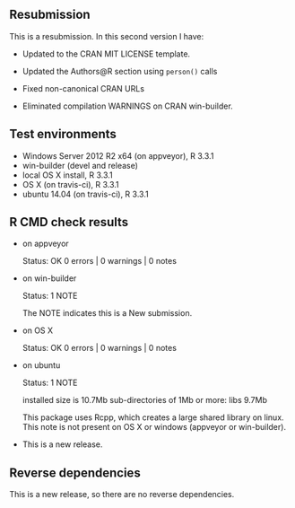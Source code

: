 ## Resubmission
 
This is a resubmission. In this second version I have:

* Updated to the CRAN MIT LICENSE template.

* Updated the Authors@R section using `person()` calls

* Fixed non-canonical CRAN URLs

* Eliminated compilation WARNINGS on CRAN win-builder.

## Test environments

* Windows Server 2012 R2 x64 (on appveyor), R 3.3.1
* win-builder (devel and release)
* local OS X install, R 3.3.1
* OS X (on travis-ci), R 3.3.1
* ubuntu 14.04 (on travis-ci), R 3.3.1

## R CMD check results

* on appveyor

  Status: OK
  0 errors | 0 warnings | 0 notes
 
* on win-builder

  Status: 1 NOTE
  
  The NOTE indicates this is a New submission.
 
* on OS X 

  Status: OK
  0 errors | 0 warnings | 0 notes
  
* on ubuntu

  Status: 1 NOTE
  
  installed size is 10.7Mb
  sub-directories of 1Mb or more:
    libs   9.7Mb

  This package uses Rcpp, which creates a large shared library on linux.
  This note is not present on OS X or windows (appveyor or win-builder).
  
* This is a new release.

## Reverse dependencies

This is a new release, so there are no reverse dependencies.
